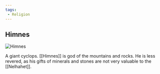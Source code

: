 ```yaml
---
tags:
 - Religion
---
```


## Himnes

![Himnes](himnes.png)

A giant cyclops. [[Himnes]] is god of the mountains and rocks. He is less revered, as his gifts of minerals and stones are not very valuable to the [[Nelhahet]].